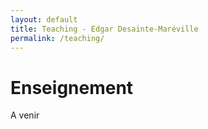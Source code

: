 ```yaml
---
layout: default
title: Teaching - Edgar Desainte-Maréville
permalink: /teaching/
---
```


# Enseignement

A venir
